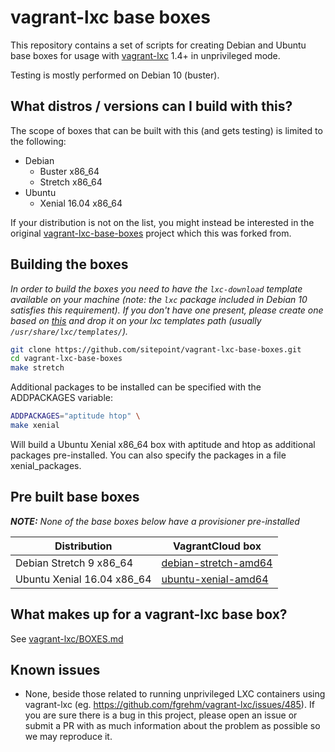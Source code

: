 # vagrant-lxc base boxes

This repository contains a set of scripts for creating Debian and
Ubuntu base boxes for usage with
[vagrant-lxc](https://github.com/fgrehm/vagrant-lxc) 1.4+ in
unprivileged mode.

Testing is mostly performed on Debian 10 (buster).

## What distros / versions can I build with this?

The scope of boxes that can be built with this (and gets testing) is
limited to the following:

* Debian
  - Buster x86_64
  - Stretch x86_64
* Ubuntu
  - Xenial 16.04 x86_64

If your distribution is not on the list, you might instead be
interested in the original
[vagrant-lxc-base-boxes](https://github.com/obnoxxx/vagrant-lxc-base-boxes)
project which this was forked from.

## Building the boxes

_In order to build the boxes you need to have the `lxc-download`
template available on your machine (note: the `lxc` package included
in Debian 10 satisfies this requirement). If you don't have one
present, please create one based on
[this](https://github.com/lxc/lxc/blob/master/templates/lxc-download.in)
and drop it on your lxc templates path (usually
`/usr/share/lxc/templates/`)._

```sh
git clone https://github.com/sitepoint/vagrant-lxc-base-boxes.git
cd vagrant-lxc-base-boxes
make stretch
```

Additional packages to be installed can be specified with the ADDPACKAGES variable:

```sh
ADDPACKAGES="aptitude htop" \
make xenial
```

Will build a Ubuntu Xenial x86_64 box with aptitude and htop as additional
packages pre-installed. You can also specify the packages in a file
xenial_packages.


## Pre built base boxes

_**NOTE:** None of the base boxes below have a provisioner pre-installed_

| Distribution | VagrantCloud box |
| ------------ | ---------------- |
| Debian Stretch 9 x86_64 | [debian-stretch-amd64](https://app.vagrantup.com/sitepoint/boxes/debian-stretch-amd64) |
| Ubuntu Xenial 16.04 x86_64 | [ubuntu-xenial-amd64](https://app.vagrantup.com/sitepoint/boxes/ubuntu-xenial-amd64) |


## What makes up for a vagrant-lxc base box?

See [vagrant-lxc/BOXES.md](https://github.com/fgrehm/vagrant-lxc/blob/master/BOXES.md)


## Known issues

* None, beside those related to running unprivileged LXC containers
  using vagrant-lxc
  (eg. https://github.com/fgrehm/vagrant-lxc/issues/485). If you are
  sure there is a bug in this project, please open an issue or submit
  a PR with as much information about the problem as possible so we
  may reproduce it.
